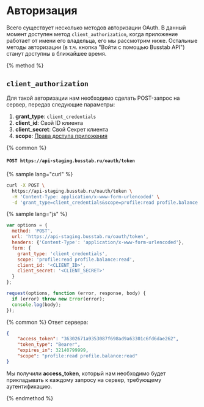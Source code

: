 # Авторизация

Всего существует несколько методов авторизации OAuth.
В данный момент доступен метод `client_authorization`, когда приложение работает от имени его владельца, его мы рассмотрим ниже. Остальные методы авторизации (в т.ч. кнопка "Войти с помощью Busstab API") станут доступны в ближайшее время.


{% method %}
## `client_authorization`

Для такой авторизации нам необходимо сделать POST-запрос на сервер, передав следующие параметры:

1. **grant_type**: `client_credentials`
1. **client_id**: Свой ID клиента
1. **client_secret**: Свой Секрет клиента
1. **scope**: [Права доступа приложения](/oauth/scope.md)

{% common %}
#### `POST https://api-staging.busstab.ru/oauth/token`

{% sample lang="curl" %}
```bash
curl -X POST \
  https://api-staging.busstab.ru/oauth/token \
  -H 'Content-Type: application/x-www-form-urlencoded' \
  -d 'grant_type=client_credentials&scope=profile:read profile.balance:read&client_id=<CLIENT_ID>&client_secret=<CLIENT_SECRET>'
```

{% sample lang="js" %}
```js
var options = {
  method: 'POST',
  url: 'https://api-staging.busstab.ru/oauth/token',
  headers: {'Content-Type': 'application/x-www-form-urlencoded'},
  form: {
    grant_type: 'client_credentials',
    scope: 'profile:read profile.balance:read',
    client_id: '<CLIENT_ID>',
    client_secret: '<CLIENT_SECRET>'
  }
};

request(options, function (error, response, body) {
  if (error) throw new Error(error);
  console.log(body);
});
```

{% common %}
Ответ сервера:
```json
{
    "access_token": "36302671a9353087f698ad9a63301c6fd6dae262",
    "token_type": "Bearer",
    "expires_in": 32140799999,
    "scope": "profile:read profile.balance:read"
}
```

Мы получили **access_token**, который нам необходимо будет прикладывать к каждому запросу на сервер, требующему аутентификацию.

{% endmethod %}
